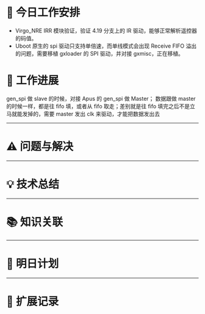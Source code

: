 



# **🔧 今日工作安排**
- Virgo_NRE IRR 模块验证，验证 4.19 分支上的 IR 驱动，能够正常解析遥控器的码值。
- Uboot 原生的 spi 驱动只支持单倍速，而单线模式会出现 Receive FIFO 溢出的问题，需要移植 gxloader 的 SPI 驱动，并对接 gxmisc，正在移植。


# **📌 工作进展**

gen_spi 做 slave 的时候，对接 Apus 的 gen_spi 做 Master；
数据跟做 master 的时候一样，都是往 fifo 填，或者从 fifo 取走；差别就是往 fifo 填完之后不是立马就能发掉的，需要 master 发出 clk 来驱动，才能把数据发出去

---

# **⚠️ 问题与解决**


---

# **💡 技术总结**


---

# **📚 知识关联**


---
# **📌 明日计划**


---

# **💬 扩展记录**



